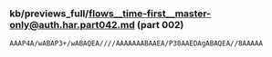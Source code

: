 ### kb/previews_full/flows__time-first__master-only@auth.har.part042.md (part 002)

```md
AAAP4A/wABAP3+/wABAQEA////AAAAAAABAAEA/P38AAEDAgABAQEA//8AAAAA
```

```
